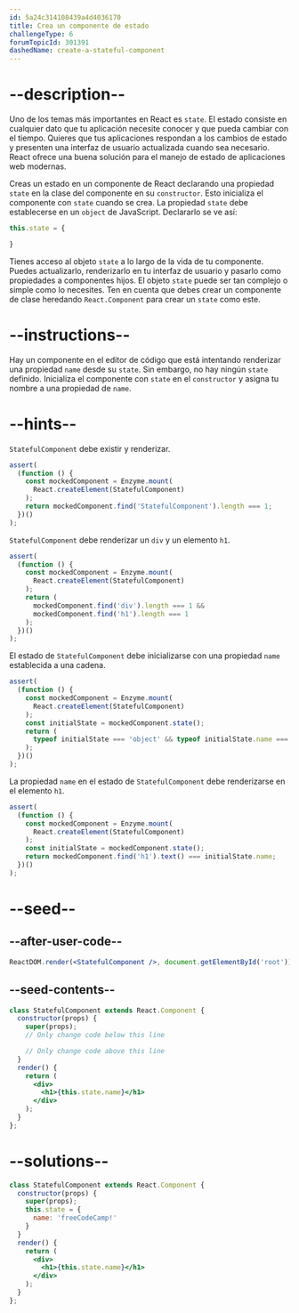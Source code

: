 ```yaml
---
id: 5a24c314108439a4d4036170
title: Crea un componente de estado
challengeType: 6
forumTopicId: 301391
dashedName: create-a-stateful-component
---
```


# --description--

Uno de los temas más importantes en React es `state`. El estado consiste en cualquier dato que tu aplicación necesite conocer y que pueda cambiar con el tiempo. Quieres que tus aplicaciones respondan a los cambios de estado y presenten una interfaz de usuario actualizada cuando sea necesario. React ofrece una buena solución para el manejo de estado de aplicaciones web modernas.

Creas un estado en un componente de React declarando una propiedad `state` en la clase del componente en su `constructor`. Esto inicializa el componente con `state` cuando se crea. La propiedad `state` debe establecerse en un `object` de JavaScript. Declararlo se ve así:

```jsx
this.state = {

}
```

Tienes acceso al objeto `state` a lo largo de la vida de tu componente. Puedes actualizarlo, renderizarlo en tu interfaz de usuario y pasarlo como propiedades a componentes hijos. El objeto `state` puede ser tan complejo o simple como lo necesites. Ten en cuenta que debes crear un componente de clase heredando `React.Component` para crear un `state` como este.

# --instructions--

Hay un componente en el editor de código que está intentando renderizar una propiedad `name` desde su `state`. Sin embargo, no hay ningún `state` definido. Inicializa el componente con `state` en el `constructor` y asigna tu nombre a una propiedad de `name`.

# --hints--

`StatefulComponent` debe existir y renderizar.

```js
assert(
  (function () {
    const mockedComponent = Enzyme.mount(
      React.createElement(StatefulComponent)
    );
    return mockedComponent.find('StatefulComponent').length === 1;
  })()
);
```

`StatefulComponent` debe renderizar un `div` y un elemento `h1`.

```js
assert(
  (function () {
    const mockedComponent = Enzyme.mount(
      React.createElement(StatefulComponent)
    );
    return (
      mockedComponent.find('div').length === 1 &&
      mockedComponent.find('h1').length === 1
    );
  })()
);
```

El estado de `StatefulComponent` debe inicializarse con una propiedad `name` establecida a una cadena.

```js
assert(
  (function () {
    const mockedComponent = Enzyme.mount(
      React.createElement(StatefulComponent)
    );
    const initialState = mockedComponent.state();
    return (
      typeof initialState === 'object' && typeof initialState.name === 'string'
    );
  })()
);
```

La propiedad `name` en el estado de `StatefulComponent` debe renderizarse en el elemento `h1`.

```js
assert(
  (function () {
    const mockedComponent = Enzyme.mount(
      React.createElement(StatefulComponent)
    );
    const initialState = mockedComponent.state();
    return mockedComponent.find('h1').text() === initialState.name;
  })()
);
```

# --seed--

## --after-user-code--

```jsx
ReactDOM.render(<StatefulComponent />, document.getElementById('root'))
```

## --seed-contents--

```jsx
class StatefulComponent extends React.Component {
  constructor(props) {
    super(props);
    // Only change code below this line

    // Only change code above this line
  }
  render() {
    return (
      <div>
        <h1>{this.state.name}</h1>
      </div>
    );
  }
};
```

# --solutions--

```jsx
class StatefulComponent extends React.Component {
  constructor(props) {
    super(props);
    this.state = {
      name: 'freeCodeCamp!'
    }
  }
  render() {
    return (
      <div>
        <h1>{this.state.name}</h1>
      </div>
    );
  }
};
```
